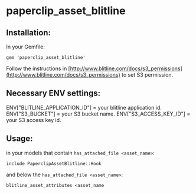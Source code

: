 paperclip_asset_blitline
========================

Installation:
-------------

In your Gemfile:

```gem 'paperclip_asset_blitline'```

Follow the instructions in [http://www.blitline.com/docs/s3_permissions](http://www.blitline.com/docs/s3_permissions) to set S3 permission.


Necessary ENV settings:
-----------------------

ENV["BLITLINE_APPLICATION_ID"] = your blitline application id.
ENV["S3_BUCKET"] = your S3 bucket name.
ENV["S3_ACCESS_KEY_ID"] = your S3 access key id.


Usage:
------

in your models that contain ```has_attached_file <asset_name>```:

```include PaperclipAssetBlitline::Hook```

and below the ```has_attached_file <asset_name>```:

```blitline_asset_attributes <asset_name```